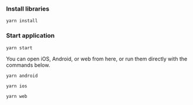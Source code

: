 ### Install libraries
`yarn install`

### Start application

`yarn start`
 

You can open iOS, Android, or web from here, or run them directly with the commands below.

`yarn android` 

`yarn ios`

`yarn web`
